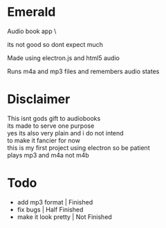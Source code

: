 # Emerald
Audio book app \

its not good so dont expect much

Made using electron.js and html5 audio

Runs m4a and mp3 files and remembers audio states

# **Disclaimer**

This isnt gods gift to audiobooks \
its made to serve one purpose\
yes its also very plain and i do not intend\
to make it fancier for now\
this is my first project using electron so be patient\
plays mp3 and m4a not m4b

# Todo
- add mp3 format | Finished 
- fix bugs | Half Finished
- make it look pretty | Not Finished



